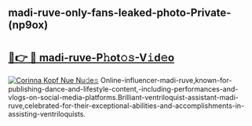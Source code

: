 ## madi-ruve-only-fans​-leaked-photo​-Private-(np9ox)


# <h2><a href="https://mediaupload.pro?title=madi-ruve&ref=git">🔗👉 🔴 madi-ruve-P𝚑ot𝚘𝚜-V𝚒d𝚎o</a></h2>

[![Corinna Kopf Nue Nu𝚍e𝚜](https://i.imgur.com/0qMVB7G.gif)](https://mediaupload.pro?title=madi-ruve&ref=git)
Online-influencer-madi-ruve,known-for-publishing-dance-and-lifestyle-content,-including-performances-and-vlogs-on-social-media-platforms.Brilliant-ventriloquist-assistant-madi-ruve,celebrated-for-their-exceptional-abilities-and-accomplishments-in-assisting-ventriloquists.  